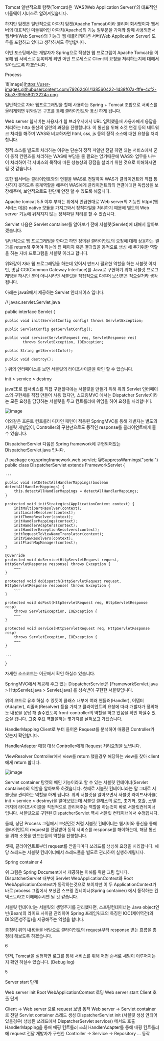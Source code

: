 Tomcat
일반적으로 탐캣(Tomcat)은 ‘WAS(Web Application Server)’의 대표적인 미들웨어 서비스로 알려져있습니다.

하지만 탐캣은 일반적으로 아파치 탐캣(Apache Tomcat)이라 불리며 회사명이자 웹서버의 대표적인 미들웨어인 아파치(Apache)의 기능 일부분을 가져와 함께 사용되면서 웹서버(Web Server)의 기능과 웹 애플리케이션 서버(Web Application Server) 모두를 포함하고 있다고 생각하셔도 무방합니다.

이번 포스팅에서는 개발자가 Spring으로 작성한 웹 프로그램이 Apache Tomcat을 이용해 웹 서비스로 등록되게 되면 어떤 프로세스로 Client의 요청을 처리하는지에 대해서 알아보도록 하겠습니다.

Process

1![image](https://user-images.githubusercontent.com/79262461/138560422-1d38f07a-fffe-4cf2-8ba3-39558023224a.png


일반적으로 자바 웹프로그래밍을 할때 사용하는 Spring + Tomcat 조합으로 서비스를 올리게되면 위와같은 구조를 통해 클라이언트와 통신 하게 됩니다.

Web server
웹서버는 사용자가 웹 브라우저에서 URL 입력했을때 사용자에게 응답을 처리하는 http 통신의 일련의 과정을 진행합니다. 이 통신을 위해 소켓 연결 등의 네트워크 처리를 해주며 WAS와 비교하자면 html, css, js 등의 정적 소스에 대한 요청을 처리합니다.

정적 소스를 별도로 처리하는 이유는 단순히 정적 파일만 전달 하면 되는 서비스에서 굳이 동적 컨텐츠를 처리하는 WAS에 부담을 줄 필요는 없기때문에 WAS와 업무를 나누어 처리하여 각 서비스의 목적에 따른 성능상의 장점을 살리기 위한 것으로 이해하시면 될 것 같습니다.


 
또한 웹서버는 클라이언트와의 연결을 WAS로 전달하여 WAS가 클라이언트와 직접 통신하지 못하도록 중계역할을 해주어 WAS에게 클라이언트와의 연결에대한 독립성을 보장해주며, 보안적으로도 한단계 안전 할 수 있도록 해줍니다.

Apache tomcat 5.5 이후 부터는 위에서 언급한대로 Web server의 기능인 httpd(웹서비스 데몬) native 모듈을 가지고와서 정적파일을 처리하기 때문에 별도의 Web server 기능에 뒤쳐지지 않는 정적파일 처리를 할 수 있습니다.

Servlet
다음은 Servlet container를 알아보기 전에 서블릿(Servlet)에 대해서 알아보겠습니다.

일반적으로 웹 프로그래밍을 한다고 하면 정의된 클라이언트의 요청에 대해 상응하는 결과를 return해 주어야 하는데 웹 페이지 혹은 결과값을 동적으로 생성 해 주기위한 역할을 하는 자바 프로그램을 서블릿 이라고 합니다.

위와같이 자바 웹 프로그래밍을 하는데 있어서 반드시 필요한 역할을 하는 서블릿 이지만, 옛날 CGI(Common Gateway Interface)를 Java로 구현하기 위해 서블릿 프로그래밍을 하시던 분이 아니시라면 서블릿을 직접적으로 다루어 보신분은 적으실거라 생각됩니다.

아래는 java8에서 제공하는 Servlet 인터페이스 입니다.

// javax.servlet.Servlet.java

public interface Servlet {

    public void init(ServletConfig config) throws ServletException;

    public ServletConfig getServletConfig();

    public void service(ServletRequest req, ServletResponse res)
            throws ServletException, IOException;

    public String getServletInfo();

    public void destroy();
}
위의 인터페이스를 보면 서블릿의 라이프사이클을 확인 할 수 있습니다.

init > service > destroy

javaEE로 웹서비스를 직접 구현할때에는 서블릿을 만들기 위해 위의 Servlet 인터페이스의 구현체를 직접 만들어 사용 했지만, 스프링MVC 에서는 Dispatcher Servlet이라는 모든 요청을 담당하는 서블릿을 두고 컨트롤러에 위임을 하여 요청을 처리합니다.


![image](https://user-images.githubusercontent.com/79262461/138560439-7ea7c810-e619-42f6-ad04-251131f8deba.png)


이와같은 프론트 컨트롤러 디자인 패턴이 적용된 SpringMVC를 통해 개발자는 별도의 서블릿 개발없이, Controller의 구현만으로도 동적인 response를 클라이언트에게 줄 수 있습니다.

DispatcherServlet
다음은 Spring framework에 구현되어있는 DispatcherServlet.java 입니다.

// package org.springframework.web.servlet;
@SuppressWarnings("serial")
public class DispatcherServlet extends FrameworkServlet {
	
    ...

	public void setDetectAllHandlerMappings(boolean detectAllHandlerMappings) {
		this.detectAllHandlerMappings = detectAllHandlerMappings;
	}

	protected void initStrategies(ApplicationContext context) {
		initMultipartResolver(context);
		initLocaleResolver(context);
		initThemeResolver(context);
		initHandlerMappings(context);
		initHandlerAdapters(context);
		initHandlerExceptionResolvers(context);
		initRequestToViewNameTranslator(context);
		initViewResolvers(context);
		initFlashMapManager(context);
	}

	@Override
	protected void doService(HttpServletRequest request, HttpServletResponse response) throws Exception {
        ~~~
	}

	protected void doDispatch(HttpServletRequest request, HttpServletResponse response) throws Exception {
        ~~~
	}

    protected void doPost(HttpServletRequest req, HttpServletResponse resp)
        throws ServletException, IOException {
        ~~~
    }

    protected void service(HttpServletRequest req, HttpServletResponse resp)
        throws ServletException, IOException {
        ~~~
    }

    ...
}


자세한 소스코드는 이곳에서 확인 하실수 있습니다.

SpringMVC에서 제공해 주고 있는 DispatcherServlet은 [FrameworkServlet.java > HttpServlet.java > Servlet.java] 를 상속받아 구현한 서블릿입니다.

위의 코드로 유추 하실 수 있듯이 클래스 내부에 여러 핸들러(Handler), 어댑터(Adapter), 리졸버(Resolver) 등을 가지고 클라이언트의 요청에 따라 개발자가 정의해 둔 내용을 응답 해 줄수있도록 front-controller의 역할을 하고 있음을 확인 하실수 있으실 겁니다. 그중 주요 역할을하는 몇가지를 살펴보고 가겠습니다.

HandlerMapping
Client로 부터 들어온 Request를 분석하여 매핑된 Controller가 있는지 확인합니다.

HandlerAdapter
매핑 대상 Controller에게 Request 처리요청을 보냅니다.

ViewResolver
Controller에서 view를 return 했을경우 해당하는 view를 찾아 client에게 return 합니다.

![image](https://user-images.githubusercontent.com/79262461/138560480-abd039cb-ea4d-4a47-bdc9-0ab1ff2fbda8.png)


Servlet container
탐캣의 메인 기능이라고 할 수 있는 서블릿 컨테이너(Servlet container)의 역할을 알아보독 하겠습니다. 첫째로 서블릿 컨테이너라는 말 그대로 서블릿을 관리하는 역할을 하게 됩니다. 위의 서블릿을 알아보면서 서블릿 라이프사이클( init > service > destroy)을 알아보았는데 서블릿 클래스의 로드, 초기화, 호출, 소멸까지의 라이프사이클을 직접적으로 관리해주는 역할을 하는것이 바로 서블릿컨테이너입니다. 서블릿으로 구현된 DispatcherServlet 역시 서블릿 컨테이너에서 수행됩니다.

둘째, 상단 Process 그림에서 보셨던것 처럼 서블릿 컨테이너는 웹서버와 통신을 통해 클라이언트의 request를 전달받아 동적 서비스를 response를 해야하는데, 해당 통신을 위해 소켓을 만드는등의 역할을 진행합니다.


 
셋째, 클라이언트로부터 request를 받을때마다 쓰레드를 생성해 요청을 처리합니다. 해당 쓰레드는 서블릿 컨테이너에서 쓰레드풀을 별도로 관리하여 실행하게됩니다.

Spring container
4

위 그림은 Spring Document에서 제공하는 이해를 위한 그림 입니다. DispatcherServlet 내부에 Servlet WebApplicationContext와 Root WebApplicationContext가 동작하는것으로 보이지만 이 두 ApplicationContext가 바로 process 그림에서 보셨던 스프링 컨테이너(Spring container) 에서 동작하는 컨텍스트라고 이해해주시면 될 것 같습니다.

서블릿 컨테이너는 서블릿의 생명주기를 관리했다면, 스프링컨테이너는 Java object인 빈(Bean)의 라이프 사이클 관리하여 Spring 프레임워크의 특징인 IOC(제어역전)와 DI(의존성주입)을 제공해주는 역할을 합니다.

총정리
위의 내용들을 바탕으로 클라이언트의 request부터 response 받는 흐름을 총정리 해보도록 하겠습니다.

6

먼저, Tomcat을 실행하면 로그를 통해 서비스를 위해 어떤 순서로 세팅이 이루어지는지 확인 하실수 있습니다. (Debug log)

5

Server start 단계

Web server init
Root WebApplicationContext 로딩
Web server start
Client 호출 단계

Client -> Web server 으로 request 보냄
동적 Web server -> Servlet container로 전달
Servlet container 쓰레드 생성
DispatcherServlet init (서블릿 생성 안되어 있을경우)
생성된 쓰레드에서 DispatcherServlet service() 메서드 호출
HandlerMapping을 통해 매핑 컨트롤러 조회
HandlerAdapter를 통해 매핑 컨트롤러에 request 전달
개발자가 구현한 Controller -> Service -> Repository … 동작
